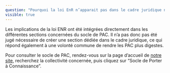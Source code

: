 ```yaml
---
question: "Pourquoi la loi EnR n’apparait pas dans le cadre juridique national ?"
visible: true
---
```


Les implications de la loi ENR ont été intégrées directement dans les différentes sections concernées du socle de PAC.
Il n’a pas donc pas été jugé nécessaire de créer une section dédiée dans le cadre juridique, ce qui répond également à une volonté commune de rendre les PAC plus digestes. 

Pour consulter le socle de PAC, rendez-vous sur la page d’accueil de [notre site](https://docurba.beta.gouv.fr/), recherchez la collectivité concernée, puis cliquez sur “Socle de Porter à Connaissance”.
